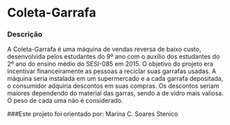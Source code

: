 # Coleta-Garrafa
### Descrição
A Coleta-Garrafa é uma máquina de vendas reversa de baixo custo, desenvolvida pelos estudantes do 9º ano com o auxílio dos estudantes do 2º ano do ensino médio do SESI-085 em 2015.
O objetivo do projeto era incentivar financeiramente as pessoas a reciclar suas garrafas usadas. A máquina seria instalada em um supermercado e a cada garrafa depositada, o consumidor adquiria descontos em suas compras. Os descontos seriam maiores dependendo do material das garras, sendo a de vidro mais valiosa. O peso de cada uma não é considerado.

###Este projeto foi orientado por:
Marina C. Soares Stenico